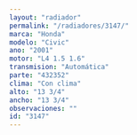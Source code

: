 ```yaml
---
layout: "radiador"
permalink: "/radiadores/3147/"
marca: "Honda"
modelo: "Civic"
ano: "2001"
motor: "L4 1.5 1.6"
transmision: "Automática"
parte: "432352"
clima: "Con clima"
alto: "13 3/4"
ancho: "13 3/4"
observaciones: ""
id: "3147"
---
```


